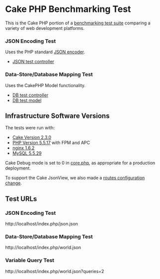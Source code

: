 # Cake PHP Benchmarking Test

This is the Cake PHP portion of a [benchmarking test suite](../) comparing a variety of web development platforms.

### JSON Encoding Test
Uses the PHP standard [JSON encoder](http://www.php.net/manual/en/function.json-encode.php).

* [JSON test controller](app/Controller/JsonController.php)


### Data-Store/Database Mapping Test
Uses the CakePHP Model functionality.

* [DB test controller](app/Controller/WorldController.php)
* [DB test model](app/Model/World.php)


## Infrastructure Software Versions
The tests were run with:

* [Cake Version 2.3.0](http://cakephp.org/)
* [PHP Version 5.5.17](http://www.php.net/) with FPM and APC
* [nginx 1.6.2](http://nginx.org/)
* [MySQL 5.5.29](https://dev.mysql.com/)

Cake Debug mode is set to 0 in [core.php](app/Config/core.php), as
appropriate for a production deployment.

To support the Cake JsonView, we also made a [routes configuration change](app/Config/routes.php).

## Test URLs
### JSON Encoding Test

http://localhost/index.php/json.json

### Data-Store/Database Mapping Test

http://localhost/index.php/world.json

### Variable Query Test
    
http://localhost/index.php/world.json?queries=2
